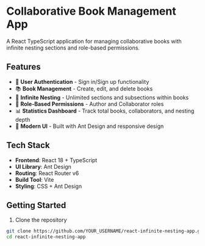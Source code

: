 # Collaborative Book Management App

A React TypeScript application for managing collaborative books with infinite nesting sections and role-based permissions.

## Features

- 🔐 **User Authentication** - Sign in/Sign up functionality
- 📚 **Book Management** - Create, edit, and delete books
- 🌳 **Infinite Nesting** - Unlimited sections and subsections within books
- 👥 **Role-Based Permissions** - Author and Collaborator roles
- 📊 **Statistics Dashboard** - Track total books, collaborators, and nesting depth
- 🎨 **Modern UI** - Built with Ant Design and responsive design

## Tech Stack

- **Frontend**: React 18 + TypeScript
- **UI Library**: Ant Design
- **Routing**: React Router v6
- **Build Tool**: Vite
- **Styling**: CSS + Ant Design

## Getting Started

1. Clone the repository
```bash
git clone https://github.com/YOUR_USERNAME/react-infinite-nesting-app.git
cd react-infinite-nesting-app
